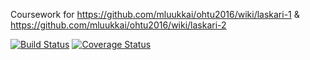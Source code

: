 Coursework for https://github.com/mluukkai/ohtu2016/wiki/laskari-1 & https://github.com/mluukkai/ohtu2016/wiki/laskari-2

[![Build Status](https://travis-ci.org/Blodir/ohtu-viikko1.svg?branch=master)](https://travis-ci.org/Blodir/ohtu-viikko1)
[![Coverage Status](https://coveralls.io/repos/github/Blodir/ohtu-viikko1/badge.svg?branch=master)](https://coveralls.io/github/Blodir/ohtu-viikko1?branch=master)
